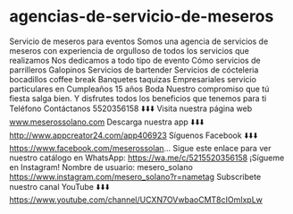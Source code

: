 # agencias-de-servicio-de-meseros
Servicio de meseros para eventos  Somos una agencia de servicios de meseros con  experiencia de orgulloso de todos los servicios que realizamos Nos dedicamos a todo tipo de evento Cómo servicios de parrilleros Galopinos  Servicios de bartender Servicios de cócteleria bocadillos  coffee break Banquetes taquizas Empresariales servicio particulares en Cumpleaños 15 años Boda Nuestro compromiso que tú fiesta salga bien. Y disfrutes todos los beneficios que tenemos para ti   Teléfono   Contáctanos       5520356158   ⬇️⬇️⬇️  Visita nuestra página web www.meserossolano.com  Descarga nuestra app  ⬇️⬇️⬇️  http://www.appcreator24.com/app406923   Síguenos Facebook  ⬇️⬇️⬇️  https://www.facebook.com/meserossolan...  Sigue este enlace para ver nuestro catálogo en WhatsApp: https://wa.me/c/5215520356158  ¡Sígueme en Instagram! Nombre de usuario: mesero_solano https://www.instagram.com/mesero_solano?r=nametag  Subscribete nuestro canal  YouTube  ⬇️⬇️⬇️ https://www.youtube.com/channel/UCXN7OVwbaoCMT8cIOmIxpLw
